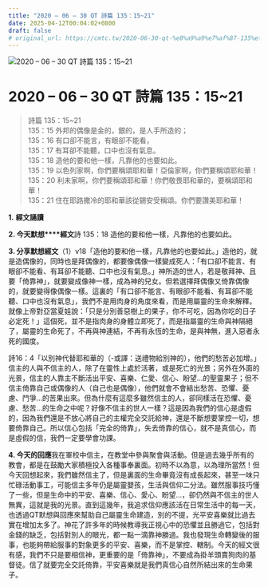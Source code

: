 ```yaml
---
title: "2020 – 06 – 30 QT 詩篇 135：15~21"
date: 2025-04-12T00:04:02+0800
draft: false
# original_url: https://cmtc.tw/2020-06-30-qt-%e8%a9%a9%e7%af%87-135%ef%bc%9a1521
---
```


![2020 – 06 – 30 QT 詩篇 135：15\~21](/images/qt.jpg   "2020 – 06 – 30 QT 詩篇 135：15\~21")

# 2020 – 06 – 30 QT 詩篇 135：15\~21

> 詩篇 135：15\~21  
> 135：15 外邦的偶像是金的，銀的，是人手所造的；  
> 135：16 有口卻不能言，有眼卻不能看，  
> 135：17 有耳卻不能聽，口中也沒有氣息。  
> 135：18 造他的要和他一樣，凡靠他的也要如此。  
> 135：19 以色列家啊，你們要稱頌耶和華！亞倫家啊，你們要稱頌耶和華！  
> 135：20 利未家啊，你們要稱頌耶和華！你們敬畏耶和華的，要稱頌耶和華！  
> 135：21 住在耶路撒冷的耶和華該從錫安受稱頌。你們要讚美耶和華！

**1.** **經文誦讀**

**2. 今天默想****經文**詩 135：18 造他的要和他一樣，凡靠他的也要如此。

**3. 分享默想經文**（1）v18「造他的要和他一樣，凡靠他的也要如此。」造他的，就是造偶像的，同時也是拜偶像的，都要像偶像一樣變成死人：「有口卻不能言、有眼卻不能看、有耳卻不能聽、口中也沒有氣息。」神所造的世人，若是敬拜神、且要「倚靠神」，就要變成像神一樣，成為神的兒女。但若選擇拜偶像又倚靠偶像的，就要變得像偶像一樣。這裏的「有口卻不能言、有眼卻不能看、有耳卻不能聽、口中也沒有氣息」，我們不是用肉身的角度來看，而是用屬靈的生命來解釋。就像上帝對亞當夏娃說：「只是分別善惡樹上的果子，你不可吃，因為你吃的日子必定死！」這個死，並不是指肉身的身體立即死了，而是指屬靈的生命與神隔絕了，屬靈的生命死了，不再與神連結，不再有永恆的生命，是與神無，進入惡者永死的國度。

詩16：4「以別神代替耶和華的（-或譯：送禮物給別神的），他們的愁苦必加增。」信主的人與不信主的人，除了在靈性上處於活著，或是死亡的光景；另外在外面的光景，信主的人靠主不斷活出平安、喜樂、仁愛、信心、盼望…的聖靈果子；但不信主倚靠自己或偶像的人（自己也是偶像），他們就會不會結出愁苦、恐懼、憂慮、鬥爭…的苦果出來。但為什麼有這麼多雖然信主的人，卻同樣活在恐懼、憂慮、愁苦…的生命之中呢？好像不信主的世人一樣？這是因為我們的信心是虛假的，因為我們還是不放心將自己的主權完全交託給神，還是不斷想要掌控一切，想要倚靠自己。所以信心包括「完全的倚靠」，失去倚靠的信心，就不是真信心，而是虛假的信，我們一定要學會功課。

**4. 今天的回應**我在軍校中信主，在教堂中參與聚會與活動。但是過去幾乎所有的教會，都是在鼓勵大家積極投入各種事奉裏面。初時不以為意，以為理所當然！但今天回想起來，我們雖然信主了，但是裏面的生命畢竟沒有成長起來，甚至一味只忙碌活動事工，可能信主多年仍是屬靈嬰孩，生活與信仰二分法。雖然服事技巧懂了一些，但是生命中的平安、喜樂、信心、愛心、盼望…，卻仍然與不信主的世人無異，這就是我的光景。直到這幾年，我追求信仰應該活在日常生活中的每一天，也透過QT默想與回應來幫助自己屬靈生命建造，別的不提，光平安喜樂就比過去實在增加太多了。神花了許多年的時候教導我正視心中的恐懼並且勝過它，包括對金錢的缺乏，包括對別人的眼光，都一點一滴靠神勝過。我也發現生命轉變後的服事，也能夠帶給服事的對象更多的平安、喜樂，而不是掌控、轄制。今天的經文很有感，我們不只是要相信神，更重要的是「倚靠神」，不要成為掛羊頭賣狗肉的基督徒。信了就要完全交託倚靠，平安喜樂就是我們真信心自然所結出來的生命果子。